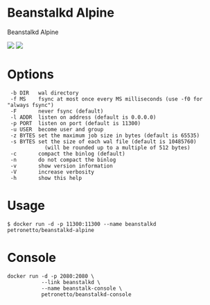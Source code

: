 # Beanstalkd Alpine
Beanstalkd Alpine

[![](https://images.microbadger.com/badges/image/petronetto/beanstalkd-alpine:latest.svg)](https://microbadger.com/images/petronetto/beanstalkd-alpine:latest "Get your own image badge on microbadger.com")
[![](https://images.microbadger.com/badges/version/petronetto/beanstalkd-alpine:latest.svg)](https://microbadger.com/images/petronetto/beanstalkd-alpine:latest "Get your own version badge on microbadger.com")

# Options
```
 -b DIR   wal directory
 -f MS    fsync at most once every MS milliseconds (use -f0 for "always fsync")
 -F       never fsync (default)
 -l ADDR  listen on address (default is 0.0.0.0)
 -p PORT  listen on port (default is 11300)
 -u USER  become user and group
 -z BYTES set the maximum job size in bytes (default is 65535)
 -s BYTES set the size of each wal file (default is 10485760)
            (will be rounded up to a multiple of 512 bytes)
 -c       compact the binlog (default)
 -n       do not compact the binlog
 -v       show version information
 -V       increase verbosity
 -h       show this help
```

# Usage
```
$ docker run -d -p 11300:11300 --name beanstalkd petronetto/beanstalkd-alpine 
```

# Console
```
docker run -d -p 2080:2080 \
           --link beanstalkd \
           --name beanstalk-console \
           petronetto/beanstalkd-console
```